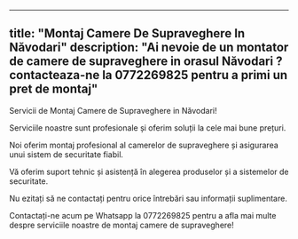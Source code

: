 
---
title: "Montaj Camere De Supraveghere In Năvodari"
description: "Ai nevoie de un montator de camere de supraveghere in orasul Năvodari ? contacteaza-ne la 0772269825 pentru a primi un pret de montaj"
---


Servicii de Montaj Camere de Supraveghere in Năvodari! 

Serviciile noastre sunt profesionale și oferim soluții la cele mai bune prețuri. 

Noi oferim montaj profesional al camerelor de supraveghere și asigurarea unui sistem de securitate fiabil. 

Vă oferim suport tehnic și asistență în alegerea produselor și a sistemelor de securitate. 

Nu ezitați să ne contactați pentru orice întrebări sau informații suplimentare. 

Contactați-ne acum pe Whatsapp la 0772269825 pentru a afla mai multe despre serviciile noastre de montaj camere de supraveghere!
